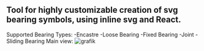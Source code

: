 ## Tool for highly customizable creation of svg bearing symbols, using inline svg and React.
Supported Bearing Types:
-Encastre
-Loose Bearing
-Fixed Bearing
-Joint
-Sliding Bearing
Main view:
![grafik](https://user-images.githubusercontent.com/75590579/167875981-8a2812cb-7f2e-4c86-beb8-fc8d24e80428.png)
